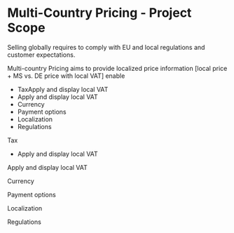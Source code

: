 # Multi-Country Pricing - Project Scope

Selling globally requires to comply with EU and local regulations and customer expectations.

Multi-country Pricing aims to provide localized price information [local price + MS vs. DE price with local VAT] enable

* TaxApply and display local VAT
* Apply and display local VAT
* Currency
* Payment options
* Localization
* Regulations

Tax

* Apply and display local VAT

Apply and display local VAT

Currency

Payment options

Localization

Regulations


